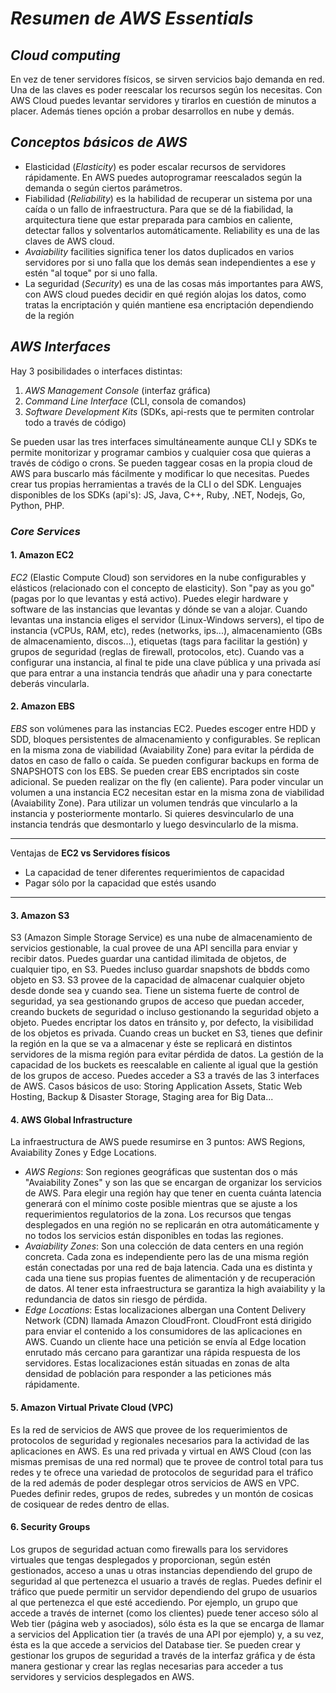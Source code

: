 # ***Resumen de AWS Essentials***

## *Cloud computing*

En vez de tener servidores físicos, se sirven servicios bajo demanda en red.
Una de las claves es poder reescalar los recursos según los necesitas.
Con AWS Cloud puedes levantar servidores y tirarlos en cuestión de minutos a placer.
Además tienes opción a probar desarrollos en nube y demás.

## *Conceptos básicos de AWS*

- Elasticidad (*Elasticity*) es poder escalar recursos de servidores rápidamente. En AWS puedes autoprogramar reescalados según la demanda o según ciertos parámetros.
- Fiabilidad (*Reliability*) es la habilidad de recuperar un sistema por una caída o un fallo de infraestructura. Para que se dé la fiabilidad, la arquitectura tiene que estar preparada para cambios en caliente, detectar fallos y solventarlos automáticamente. Reliability es una de las claves de AWS cloud.
- *Avaiability* facilities significa tener los datos duplicados en varios servidores por si uno falla que los demás sean independientes a ese y estén "al toque" por si uno falla.
- La seguridad (*Security*) es una de las cosas más importantes para AWS, con AWS cloud puedes decidir en qué región alojas los datos, como tratas la encriptación y quién mantiene esa encriptación dependiendo de la región

## ***AWS Interfaces***
Hay 3 posibilidades o interfaces distintas:

1. *AWS Management Console* (interfaz gráfica)
2. *Command Line Interface* (CLI, consola de comandos) 
3. *Software Development Kits* (SDKs, api-rests que te permiten controlar todo a través de código)

Se pueden usar las tres interfaces simultáneamente aunque CLI y SDKs te permite monitorizar y programar cambios y cualquier cosa que quieras a través de código o crons.
Se pueden taggear cosas en la propia cloud de AWS para buscarlo más fácilmente y modificar lo que necesitas.
Puedes crear tus propias herramientas a través de la CLI o del SDK.
Lenguajes disponibles de los SDKs (api's): JS, Java, C++, Ruby, .NET, Nodejs, Go, Python, PHP.


### ***Core Services***

#### 1. Amazon EC2
*EC2* (Elastic Compute Cloud) son servidores en la nube configurables y elásticos (relacionado con el concepto de elasticity). Son "pay as you go" (pagas por lo que levantas y está activo). Puedes elegir hardware y software de las instancias que levantas y dónde se van a alojar. Cuando levantas una instancia eliges el servidor (Linux-Windows servers), el tipo de instancia (vCPUs, RAM, etc), redes (networks, ips...), almacenamiento (GBs de almacenamiento, discos...), etiquetas (tags para facilitar la gestión) y grupos de seguridad (reglas de firewall, protocolos, etc). Cuando vas a configurar una instancia, al final te pide una clave pública y una privada así que para entrar a una instancia tendrás que añadir una y para conectarte deberás vincularla. 

#### 2. Amazon EBS
*EBS* son volúmenes para las instancias EC2. Puedes escoger entre HDD y SDD, bloques persistentes de almacenamiento y configurables. Se replican en la misma zona de viabilidad (Avaiability Zone) para evitar la pérdida de datos en caso de fallo o caída. Se pueden configurar backups en forma de SNAPSHOTS con los EBS. Se pueden crear EBS encriptados sin coste adicional. Se pueden realizar on the fly (en caliente). Para poder vincular un volumen a una instancia EC2 necesitan estar en la misma zona de viabilidad (Avaiability Zone). Para utilizar un volumen tendrás que vincularlo a la instancia y posteriormente montarlo. Si quieres desvincularlo de una instancia tendrás que desmontarlo y luego desvincularlo de la misma. 

----------
Ventajas de **EC2 vs Servidores físicos**
- La capacidad de tener diferentes requerimientos de capacidad
- Pagar sólo por la capacidad que estés usando
----------

#### 3. Amazon S3
S3 (Amazon Simple Storage Service) es una nube de almacenamiento de servicios gestionable, la cual provee de una API sencilla para enviar y recibir datos. Puedes guardar una cantidad ilimitada de objetos, de cualquier tipo, en S3. Puedes incluso guardar snapshots de bbdds como objeto en S3. S3 provee de la capacidad de almacenar cualquier objeto desde donde sea y cuando sea. Tiene un sistema fuerte de control de seguridad, ya sea gestionando grupos de acceso que puedan acceder, creando buckets de seguridad o incluso gestionando la seguridad objeto a objeto. Puedes encriptar los datos en tránsito y, por defecto, la visibilidad de los objetos es privada. Cuando creas un bucket en S3, tienes que definir la región en la que se va a almacenar y éste se replicará en distintos servidores de la misma región para evitar pérdida de datos. La gestión de la capacidad de los buckets es reescalable en caliente al igual que la gestión de los grupos de acceso. Puedes acceder a S3 a través de las 3 interfaces de AWS. Casos básicos de uso: Storing Application Assets, Static Web Hosting, Backup & Disaster Storage, Staging area for Big Data...

#### 4. AWS Global Infrastructure
La infraestructura de AWS puede resumirse en 3 puntos: AWS Regions, Avaiability Zones y Edge Locations. 
- *AWS Regions*: Son regiones geográficas que sustentan dos o más "Avaiability Zones" y son las que se encargan de organizar los servicios de AWS. Para elegir una región hay que tener en cuenta cuánta latencia generará con el mínimo coste posible mientras que se ajuste a los requerimientos regulatorios de la zona. Los recursos que tengas desplegados en una región no se replicarán en otra automáticamente y no todos los servicios están disponibles en todas las regiones. 
- *Avaiability Zones*: Son una colección de data centers en una región concreta. Cada zona es independiente pero las de una misma región están conectadas por una red de baja latencia. Cada una es distinta y cada una tiene sus propias fuentes de alimentación y de recuperación de datos. Al tener esta infraestructura se garantiza la high avaiability y la redundancia de datos sin riesgo de pérdida.
- *Edge Locations*: Estas localizaciones albergan una Content Delivery Network (CDN) llamada Amazon CloudFront. CloudFront está dirigido para enviar el contenido a los consumidores de las aplicaciones en AWS. Cuando un cliente hace una petición se envía al Edge location enrutado más cercano para garantizar una rápida respuesta de los servidores. Estas localizaciones están situadas en zonas de alta densidad de población para responder a las peticiones más rápidamente. 

#### 5. Amazon Virtual Private Cloud (VPC)
Es la red de servicios de AWS que provee de los requerimientos de protocolos de seguridad y regionales necesarios para la actividad de las aplicaciones en AWS. Es una red privada y virtual en AWS Cloud (con las mismas premisas de una red normal) que te provee de control total para tus redes y te ofrece una variedad de protocolos de seguridad para el tráfico de la red además de poder desplegar otros servicios de AWS en VPC. Puedes definir redes, grupos de redes, subredes y un montón de cosicas de cosiquear de redes dentro de ellas.

#### 6. Security Groups
Los grupos de seguridad actuan como firewalls para los servidores virtuales que tengas desplegados y proporcionan, según estén gestionados, acceso a unas u otras instancias dependiendo del grupo de seguridad al que pertenezca el usuario a través de reglas. Puedes definir el tráfico que puede permitir un servidor dependiendo del grupo de usuarios al que pertenezca el que esté accediendo. Por ejemplo, un grupo que accede a través de internet (como los clientes) puede tener acceso sólo al Web tier (página web y asociados), sólo ésta es la que se encarga de llamar a servicios del Application tier (a través de una API por ejemplo) y, a su vez, ésta es la que accede a servicios del Database tier. Se pueden crear y gestionar los grupos de seguridad a través de la interfaz gráfica y de ésta manera gestionar y crear las reglas necesarias para acceder a tus servidores y servicios desplegados en AWS. 
